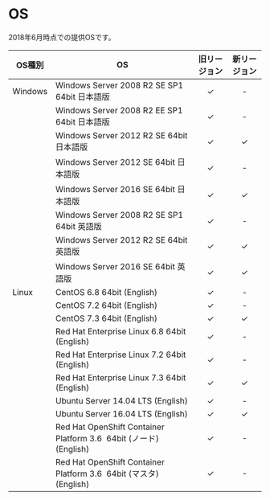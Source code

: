 # OS

2018年6月時点での提供OSです。

| OS種別  | OS                                                           | 旧リージョン | 新リージョン |
| ------- | ------------------------------------------------------------ | :----------: | :----------: |
| Windows | Windows Server 2008 R2 SE SP1 64bit 日本語版                 |      ✓       |      -       |
|         | Windows Server 2008 R2 EE SP1 64bit 日本語版                 |      ✓       |      -       |
|         | Windows Server 2012 R2 SE 64bit 日本語版                     |      ✓       |      ✓       |
|         | Windows Server 2012 SE 64bit 日本語版                        |      ✓       |      -       |
|         | Windows Server 2016 SE 64bit 日本語版                        |      ✓       |      ✓       |
|         | Windows Server 2008 R2 SE SP1 64bit 英語版                   |      ✓       |      -       |
|         | Windows Server 2012 R2 SE 64bit 英語版                       |      ✓       |      ✓       |
|         | Windows Server 2016 SE 64bit 英語版                          |      ✓       |      ✓       |
| Linux   | CentOS 6.8 64bit (English)                                   |      ✓       |      -       |
|         | CentOS 7.2 64bit (English)                                   |      ✓       |      -       |
|         | CentOS 7.3 64bit (English)                                   |      ✓       |      ✓       |
|         | Red Hat Enterprise Linux 6.8 64bit (English)                 |      ✓       |      -       |
|         | Red Hat Enterprise Linux 7.2 64bit (English)                 |      ✓       |      -       |
|         | Red Hat Enterprise Linux 7.3 64bit (English)                 |      ✓       |      ✓       |
|         | Ubuntu Server 14.04 LTS (English)                            |      ✓       |      -       |
|         | Ubuntu Server 16.04 LTS (English)                            |      ✓       |      ✓       |
|         | Red Hat OpenShift Container Platform 3.6  64bit (ノード) (English) |      ✓       |      -       |
|         | Red Hat OpenShift Container Platform 3.6  64bit (マスタ) (English) |      ✓       |      -       |

